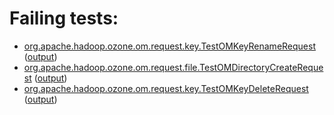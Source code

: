# Failing tests: 

 * [org.apache.hadoop.ozone.om.request.key.TestOMKeyRenameRequest](hadoop-ozone/ozone-manager/org.apache.hadoop.ozone.om.request.key.TestOMKeyRenameRequest.txt) ([output](hadoop-ozone/ozone-manager/org.apache.hadoop.ozone.om.request.key.TestOMKeyRenameRequest-output.txt))
 * [org.apache.hadoop.ozone.om.request.file.TestOMDirectoryCreateRequest](hadoop-ozone/ozone-manager/org.apache.hadoop.ozone.om.request.file.TestOMDirectoryCreateRequest.txt) ([output](hadoop-ozone/ozone-manager/org.apache.hadoop.ozone.om.request.file.TestOMDirectoryCreateRequest-output.txt))
 * [org.apache.hadoop.ozone.om.request.key.TestOMKeyDeleteRequest](hadoop-ozone/ozone-manager/org.apache.hadoop.ozone.om.request.key.TestOMKeyDeleteRequest.txt) ([output](hadoop-ozone/ozone-manager/org.apache.hadoop.ozone.om.request.key.TestOMKeyDeleteRequest-output.txt))
